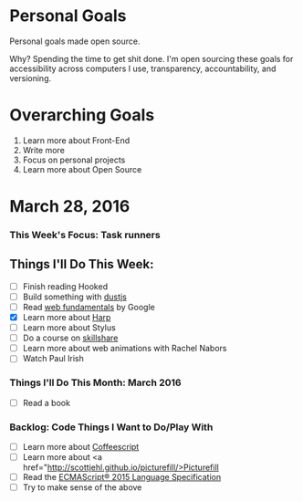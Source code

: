 Personal Goals
==============

Personal goals made open source.

Why? Spending the time to get shit done. I'm open sourcing these goals for accessibility across computers I use, transparency, accountability, and versioning.

# Overarching Goals
1. Learn more about Front-End
2. Write more
3. Focus on personal projects
4. Learn more about Open Source

# March 28, 2016

### This Week's Focus: Task runners

## Things I'll Do This Week:
- [ ] Finish reading Hooked
- [ ] Build something with <a href="http://akdubya.github.io/dustjs/">dustjs</a>
- [ ] Read <a href="https://developers.google.com/web/fundamentals/">web fundamentals</a> by Google
- [x] Learn more about <a href="http://harpjs.com/">Harp</a>
- [ ] Learn more about Stylus
- [ ] Do a course on <a href="https://www.skillshare.com/classes/design/Calligraphy-I-Writing-in-Classic-Modern-Script/581900124?via=search-layout-grid">skillshare</a>
- [ ] Learn more about web animations with Rachel Nabors
- [ ] Watch <a hrf="https://www.youtube.com/watch?v=0xx_dkv9DEY">Paul Irish</a>

### Things I'll Do This Month: March 2016
- [ ] Read a book

### Backlog: Code Things I Want to Do/Play With
- [ ] Learn more about <a href="http://coffeescript.org/">Coffeescript</a>
- [ ] Learn more about <a href="http://scottjehl.github.io/picturefill/>Picturefill</a>
- [ ] Read the <a href="http://www.ecma-international.org/ecma-262/6.0/">ECMAScript® 2015 Language Specification</a>
- [ ] Try to make sense of the above
